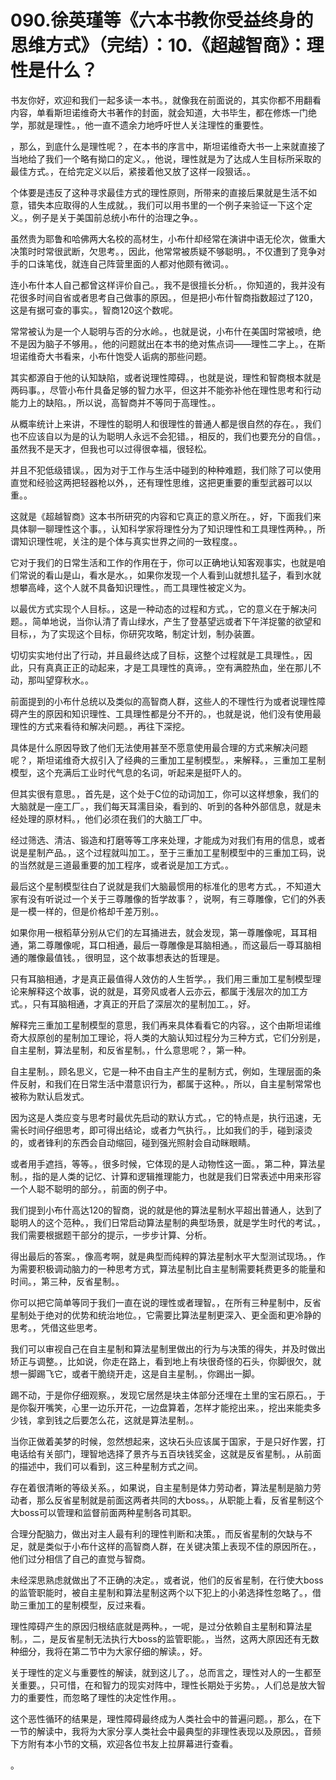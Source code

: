 # 090.徐英瑾等《六本书教你受益终身的思维方式》（完结）：10.《超越智商》：理性是什么？

书友你好，欢迎和我们一起多读一本书。，就像我在前面说的，其实你都不用翻看内容，单看斯坦诺维奇大书著作的封面，就会知道，大书毕生，都在修炼一门绝学，那就是理性。，他一直不遗余力地呼吁世人关注理性的重要性。

，那么，到底什么是理性呢？，在本书的序言中，斯坦诺维奇大书一上来就直接了当地给了我们一个略有拗口的定义。，他说，理性就是为了达成人生目标所采取的最佳方式。，在给完定义以后，紧接着他又放了这样一段狠话。。

个体要是违反了这种寻求最佳方式的理性原则，所带来的直接后果就是生活不如意，错失本应取得的人生成就。，我们可以用书里的一个例子来验证一下这个定义。，例子是关于美国前总统小布什的治理之争。。

虽然贵为耶鲁和哈佛两大名校的高材生，小布什却经常在演讲中语无伦次，做重大决策时时常很武断，欠思考。，因此，他常常被质疑不够聪明。，不仅遭到了竞争对手的口诛笔伐，就连自己阵营里面的人都对他颇有微词。。

连小布什本人自己都曾这样评价自己。，我不是很擅长分析。，你知道的，我并没有花很多时间自省或者思考自己做事的原因。，但是把小布什智商指数超过了120，这是有据可查的事实。，智商120这个数呢。

常常被认为是一个人聪明与否的分水岭。，也就是说，小布什在美国时常被喷，绝不是因为脑子不够用。，他的问题就出在本书的绝对焦点词——理性二字上。，在斯坦诺维奇大书看来，小布什饱受人诟病的那些问题。

其实都源自于他的认知缺陷，或者说理性障碍。，也就是说，理性和智商根本就是两码事。，尽管小布什具备足够的智力水平，但这并不能弥补他在理性思考和行动能力上的缺陷。，所以说，高智商并不等同于高理性。。

从概率统计上来讲，不理性的聪明人和很理性的普通人都是很自然的存在。，我们也不应该自以为是的认为聪明人永远不会犯错。，相反的，我们也要充分的自信。，虽然我不是天才，但我也可以过得很幸福，很轻松。

并且不犯低级错误。，因为对于工作与生活中碰到的种种难题，我们除了可以使用直觉和经验这两把轻器枪以外，，还有理性思维，这把更重要的重型武器可以以重。。

这就是《超越智商》这本书所研究的内容和它真正的意义所在。，好，下面我们来具体聊一聊理性这个事。，认知科学家将理性分为了知识理性和工具理性两种。，所谓知识理性呢，关注的是个体与真实世界之间的一致程度。。

它对于我们的日常生活和工作的作用在于，你可以正确地认知客观事实，也就是咱们常说的看山是山，看水是水。，如果你发现一个人看到山就想扎猛子，看到水就想攀高峰，这个人就不具备知识理性。，而工具理性被定义为。

以最优方式实现个人目标。，这是一种动态的过程和方式。，它的意义在于解决问题。，简单地说，当你认清了青山绿水，产生了登基望远或者下午洋捉鳖的欲望和目标，，为了实现这个目标，你研究攻略，制定计划，制办装置。

切切实实地付出了行动，并且最终达成了目标，这整个过程就是工具理性。，因此，只有真真正正的动起来，才是工具理性的真谛。，空有满腔热血，坐在那儿不动，那叫望穿秋水。。

前面提到的小布什总统以及类似的高智商人群，这些人的不理性行为或者说理性障碍产生的原因和知识理性、工具理性都是分不开的。，也就是说，他们没有使用最理性的方式来看待和解决问题。，再往下深挖。

具体是什么原因导致了他们无法使用甚至不愿意使用最合理的方式来解决问题呢？，斯坦诺维奇大叔引入了经典的三重加工星制模型。，来解释。，三重加工星制模型，这个充满后工业时代气息的名词，听起来是挺吓人的。

但其实很有意思。，首先是，这个处于C位的动词加工，你可以这样想象，我们的大脑就是一座工厂。，我们每天耳濡目染，看到的、听到的各种外部信息，就是未经处理的原材料。，他们必须在我们的大脑工厂中。

经过筛选、清洁、锻造和打磨等等工序来处理，才能成为对我们有用的信息，或者说是星制产品。，这个过程就叫加工。，至于三重加工星制模型中的三重加工码，说的当然就是三道最重要的加工程序，或者说是加工方式。。

最后这个星制模型往白了说就是我们大脑最惯用的标准化的思考方式。，不知道大家有没有听说过一个关于三尊雕像的哲学故事？，说啊，有三尊雕像，它们的外表是一模一样的，但是价格却千差万别。。

如果你用一根稻草分别从它们的左耳捅进去，就会发现，第一尊雕像呢，耳耳相通，第二尊雕像呢，耳口相通，最后一尊雕像是耳脑相通。，而这最后一尊耳脑相通的雕像最值钱。，很明显，这个故事想表达的哲理是。

只有耳脑相通，才是真正最值得人效仿的人生哲学。，我们用三重加工星制模型理论来解释这个故事，说的就是，耳旁风或者人云亦云，都属于浅层次的加工方式。，只有耳脑相通，才真正的开启了深层次的星制加工。，好。

解释完三重加工星制模型的意思，我们再来具体看看它的内容。，这个由斯坦诺维奇大叔原创的星制加工理论，将人类的大脑认知过程分为三种方式，它们分别是，自主星制，算法星制，和反省星制。，什么意思呢？，第一种。

自主星制。，顾名思义，它是一种不由自主产生的星制方式，例如，生理层面的条件反射，和我们在日常生活中潜意识行为，都属于这种。，所以，自主星制常常也被称为默认启发式。

因为这是人类应变与思考时最优先启动的默认方式。，它的特点是，执行迅速，无需长时间仔细思考，即可得出结论，或者力气执行。，比如我们的手，碰到滚烫的，或者锋利的东西会自动缩回，碰到强光照射会自动眯眼睛。

或者用手遮挡，等等。，很多时候，它体现的是人动物性这一面。，第二种，算法星制。，指的是人类的记忆、计算和逻辑推理能力，也就是我们日常表述中用来形容一个人聪不聪明的部分。，前面的例子中。

我们提到小布什高达120的智商，说的就是他的算法星制水平超出普通人，达到了聪明人的这个范种。，我们日常启动算法星制的典型场景，就是学生时代的考试。，我们需要根据题干部分的提示，一步步计算、分析。

得出最后的答案。，像高考啊，就是典型而纯粹的算法星制水平大型测试现场。，作为需要积极调动脑力的一种思考方式，算法星制比自主星制需要耗费更多的能量和时间。，第三种，反省星制。。

你可以把它简单等同于我们一直在说的理性或者理智。，在所有三种星制中，反省星制处于绝对的优势和统治地位。，它需要比算法星制更深入、更全面和更冷静的思考。，凭借这些思考。

我们可以审视自己在自主星制和算法星制里做出的行为与决策的得失，并及时做出矫正与调整。，比如说，你走在路上，看到地上有块很奇怪的石头，你脚很欠，就想一脚踢飞它，或者干脆绕开走，这是自主星制。，你踢出一脚。

踢不动，于是你仔细观察。，发现它居然是块主体部分还埋在土里的宝石原石。，于是你裂开嘴笑，心里一边乐开花，一边盘算着，怎样才能挖出来。，挖出来能卖多少钱，拿到钱之后要怎么花，这就是算法星制。。

当你正做着美梦的时候，忽然想起来，这块石头应该属于国家，于是只好作罢，打电话给有关部门，理智地选择了景齐与五百块钱奖金，这就是反省星制。，从前面的描述中，我们可以看到，这三种星制方式之间。

存在着很清晰的等级关系。，如果说，自主星制是体力劳动者，算法星制是脑力劳动者，那么反省星制就是前面这两者共同的大boss。，从职能上看，反省星制这个大boss可以管理和监督前面两种星制各司其职。

合理分配脑力，做出对主人最有利的理性判断和决策。，而反省星制的欠缺与不足，就是类似于小布什这样的高智商人群，在关键决策上表现不佳的原因所在。，他们过分相信了自己的直觉与智商。

未经深思熟虑就做出了不正确的决定。，或者说，他们的反省星制，在行使大boss的监管职能时，被自主星制和算法星制这两个以下犯上的小弟选择性忽略了。，借助三重加工的星制模型，反过来看。

理性障碍产生的原因归根结底就是两种。，一呢，是过分依赖自主星制和算法星制。，二，是反省星制无法执行大boss的监管职能。，当然，这两大原因还有无数种细分，我将在第二节中为大家仔细的解读。，好。

关于理性的定义与重要性的解读，就到这儿了。，总而言之，理性对人的一生都至关重要。，只可惜，在和智力的现实对阵中，理性长期处于劣势。，人们总是放大智力的重要性，而忽略了理性的决定性作用。。

这个恶性循环的结果是，理性障碍最终成为人类社会中的普遍问题。，那么，在下一节的解读中，我将为大家分享人类社会中最典型的非理性表现以及原因。，音频下方附有本小节的文稿，欢迎各位书友上拉屏幕进行查看。

。